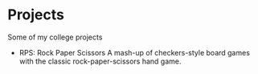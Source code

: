# Projects
Some of my college projects
* RPS: Rock Paper Scissors
  A mash-up of checkers-style board games with the classic rock-paper-scissors hand game. 